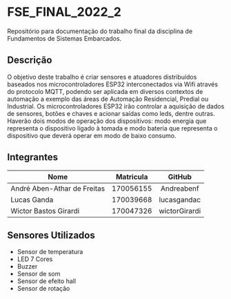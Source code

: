 # FSE_FINAL_2022_2

Repositório para documentação do trabalho final da disciplina de Fundamentos de Sistemas Embarcados.

## Descrição

O objetivo deste trabalho é criar sensores e atuadores distribuídos baseados nos microcontroladores ESP32 interconectados via Wifi através do protocolo MQTT, podendo ser aplicada em diversos contextos de automação a exemplo das áreas de Automação Residencial, Predial ou Industrial.
Os microcontroladores ESP32 irão controlar a aquisição de dados de sensores, botões e chaves e acionar saídas como leds, dentre outras. Haverão dois modos de operação dos dispositivos: modo energia que representa o dispositivo ligado à tomada e modo bateria que representa o dispositivo que deverá operar em modo de baixo consumo.

## Integrantes

**Nome** | **Matricula** | **GitHub** 
---------|:-------------:|:----------:
André Aben-Athar de Freitas | 170056155 | Andreabenf
Lucas Ganda | 170039668 | lucasgandac
Wictor Bastos Girardi | 170047326 | wictorGirardi   

## Sensores Utilizados
- Sensor de temperatura
- LED 7 Cores
- Buzzer
- Sensor de som 
- Sensor de efeito hall
- Sensor de rotação
